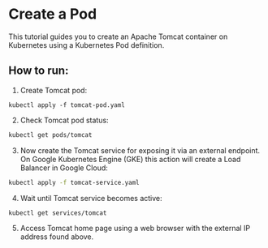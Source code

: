 # Create a Pod

This tutorial guides you to create an Apache Tomcat container on Kubernetes using a Kubernetes Pod definition.

## How to run:

1. Create Tomcat pod:

```
kubectl apply -f tomcat-pod.yaml
```

2. Check Tomcat pod status:

```bash
kubectl get pods/tomcat
```

3. Now create the Tomcat service for exposing it via an external endpoint. On Google Kubernetes Engine (GKE) this action will create a Load Balancer in Google Cloud:

```bash
kubectl apply -f tomcat-service.yaml
```

4. Wait until Tomcat service becomes active:

```bash
kubectl get services/tomcat
```

5. Access Tomcat home page using a web browser with the external IP address found above.